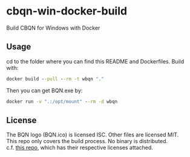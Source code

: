 # cbqn-win-docker-build
Build CBQN for Windows with Docker

## Usage
cd to the folder where you can find this README and Dockerfiles. Build with:
```bat
docker build --pull --rm -t wbqn "."
```
Then you can get BQN.exe by:
```bat
docker run -v ".:/opt/mount" --rm -d wbqn
```

## License
The BQN logo (BQN.ico) is licensed ISC. Other files are licensed MIT.  
This repo only covers the build process. No binary is distributed.  
c.f. [this repo](https://github.com/actalley/WinBQN/releases), which has their respective licenses attached.
